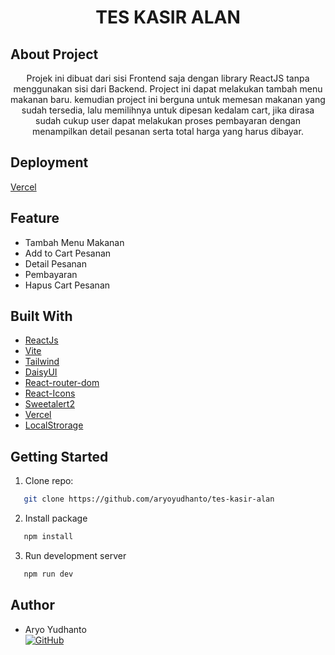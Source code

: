 <h1 align="center">TES KASIR ALAN</h1>

## About Project 

<p align="center">Projek ini dibuat dari sisi Frontend saja dengan library ReactJS tanpa menggunakan sisi dari Backend. Project ini dapat melakukan tambah menu makanan baru. kemudian project ini berguna untuk memesan makanan yang sudah tersedia, lalu memilihnya untuk dipesan kedalam cart, jika dirasa sudah cukup user dapat melakukan proses pembayaran dengan menampilkan detail pesanan serta total harga yang harus dibayar.</p>

## Deployment

[Vercel](https://tes-kasir-alan.vercel.app/)

## Feature

- Tambah Menu Makanan
- Add to Cart Pesanan
- Detail Pesanan
- Pembayaran
- Hapus Cart Pesanan

## Built With

- [ReactJs](https://reactjs.org/)
- [Vite](https://vitejs.dev/)
- [Tailwind](https://tailwindcss.com/)
- [DaisyUI](https://daisyui.com/)
- [React-router-dom](https://reactrouter.com/)
- [React-Icons](https://react-icons.github.io/)
- [Sweetalert2](https://sweetalert2.github.io/)
- [Vercel](https://vercel.com/)
- [LocalStrorage](https://reactjs.org/)

## Getting Started

1. Clone repo:

```sh
   git clone https://github.com/aryoyudhanto/tes-kasir-alan
```

2. Install package

```sh
   npm install
```

3. Run development server

```sh
   npm run dev
```

## Author

- Aryo Yudhanto <br> [![GitHub](https://img.shields.io/badge/Yudha-%23121011.svg?style=for-the-badge&logo=github&logoColor=white)](https://github.com/aryoyudhanto)
